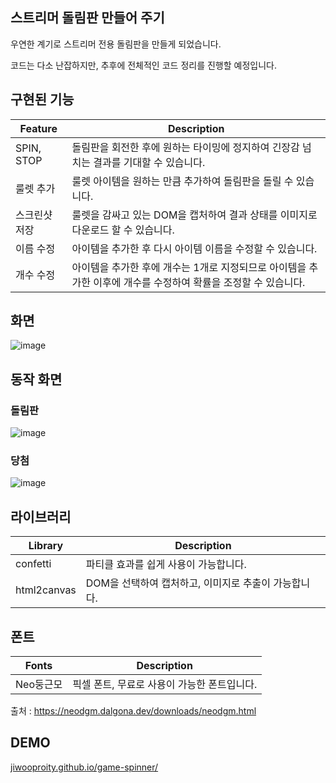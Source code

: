 ## 스트리머 돌림판 만들어 주기

우연한 계기로 스트리머 전용 돌림판을 만들게 되었습니다.

코드는 다소 난잡하지만, 추후에 전체적인 코드 정리를 진행할 예정입니다.

## 구현된 기능

|Feature|Description|
|---|---|
|SPIN, STOP|돌림판을 회전한 후에 원하는 타이밍에 정지하여 긴장감 넘치는 결과를 기대할 수 있습니다.|
|룰렛 추가|룰렛 아이템을 원하는 만큼 추가하여 돌림판을 돌릴 수 있습니다.|
|스크린샷 저장|룰렛을 감싸고 있는 DOM을 캡처하여 결과 상태를 이미지로 다운로드 할 수 있습니다.|
|이름 수정|아이템을 추가한 후 다시 아이템 이름을 수정할 수 있습니다.|
|개수 수정|아이템을 추가한 후에 개수는 1개로 지정되므로 아이템을 추가한 이후에 개수를 수정하여 확률을 조정할 수 있습니다.|

## 화면

![image](https://github.com/user-attachments/assets/68f78060-12e3-42a0-866b-2b1dc06030ac)

## 동작 화면

### 돌림판
![image](https://github.com/user-attachments/assets/5b29e1bf-40d9-444a-8bd8-b7065c503312)

### 당첨

![image](https://github.com/user-attachments/assets/5ec5acb3-8544-4275-9224-770d963d979e)

## 라이브러리

|Library|Description|
|---|---|
|confetti|파티클 효과를 쉽게 사용이 가능합니다.|
|html2canvas|DOM을 선택하여 캡처하고, 이미지로 추출이 가능합니다.|

## 폰트

|Fonts|Description|
|---|---|
|Neo둥근모|픽셀 폰트, 무료로 사용이 가능한 폰트입니다.|

출처 : https://neodgm.dalgona.dev/downloads/neodgm.html

## DEMO
[jiwooproity.github.io/game-spinner/](https://jiwooproity.github.io/game-spinner/)
